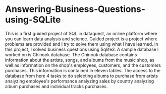 # Answering-Business-Questions-using-SQLite
This is a first guided project of SQL in dataquest, an online platform where you can learn data analysis and science. Guided project is a project where problems are provided and I try to solve them using what I have learned.  In this project, I solved business questions using Sqlite3. A sample database I worked on is Chinook database. The Chinook database contains information about the artists, songs, and albums from the music shop, as well as information on the shop's employees, customers, and the customers purchases. This information is contained in eleven tables. The access to the database from here  4 tasks to do  selecting albums to purchase from artsts analyzing employee's performance analyzing sales by country analyzing album purchases and individual tracks purchases.
